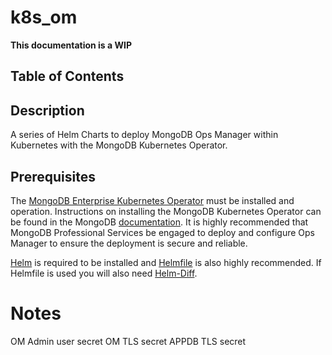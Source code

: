 # k8s_om

**This documentation is a WIP**

## Table of Contents

## Description

A series of Helm Charts to deploy MongoDB Ops Manager within Kubernetes with the MongoDB Kubernetes Operator.

## Prerequisites

The [MongoDB Enterprise Kubernetes Operator](https://docs.mongodb.com/kubernetes-operator/master/) must be installed and operation. Instructions on installing the MongoDB Kubernetes Operator can be found in the MongoDB [documentation](https://docs.mongodb.com/kubernetes-operator/master/installation/). It is highly recommended that MongoDB Professional Services be engaged to deploy and configure Ops Manager to ensure the deployment is secure and reliable.

[Helm](https://helm.sh/docs/intro/install/) is required to be installed and [Helmfile](https://github.com/roboll/helmfile) is also highly recommended. If Helmfile is used you will also need [Helm-Diff](https://github.com/databus23/helm-diff).


# Notes
OM Admin user secret
OM TLS secret
APPDB TLS secret